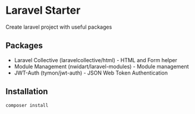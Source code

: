 # Laravel Starter
Create laravel project with useful packages
## Packages
- Laravel Collective (laravelcollective/html) - HTML and Form helper
- Module Management (nwidart/laravel-modules) - Module management
- JWT-Auth (tymon/jwt-auth) - JSON Web Token Authentication

## Installation
```
composer install
```
